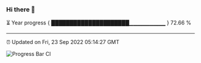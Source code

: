 ### Hi there 👋

⏳ Year progress { █████████████████████▁▁▁▁▁▁▁▁▁ } 72.66 %

---

⏰ Updated on Fri, 23 Sep 2022 05:14:27 GMT

![Progress Bar CI](https://github.com/liununu/liununu/workflows/Progress%20Bar%20CI/badge.svg)

